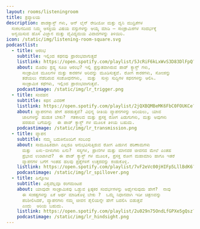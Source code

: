 ```yaml
---
layout: rooms/listeningroom
title: ಶ್ರವ್ಯಾಲಯ
description: ಪಾಡಕ್ಯಾಸ್ಟ್‌ ಗಳು, ಆನ್‌ ಲೈನ್‌ ರೇಡಿಯೋ ಮತ್ತು ದ್ವನಿ ಮುದ್ರಿಕೆಗಳ
  ಸಂಕಲನದಿಂದ ನಿಮ್ಮ ಆಸಕ್ತಿಯ ವಿಷಯ ವಸ್ತುಗಳನ್ನು ಆಯ್ಕೆ ಮಾಡಿ – ಸಾಂಕ್ರಾಮಿಕಗಳ ಸಂದರ್ಭಕ್ಕೆ
  ಅನ್ವಯಿಸುವ ಹೊಸ ವಿಜ್ಞಾನ ಮತ್ತು ವೈವಿದ್ಯಮಯ ವಿವಾದಗಳನ್ನು ತಿಳಿಯಿರಿ.
icon: /static/img/listening-room-square.svg
podcastlist:
  - title: ಆರಂಭ
    subtitle: ಇಲ್ಲಿಂದ ಕಥನವು ಪ್ರಾರಂಭವಾಗುತ್ತದೆ
    listlink: https://open.spotify.com/playlist/5JcRiF6kLxWvS3D83DlFpQ?si=c4f8df63e5f34928
    about: ಮೊದಲ ಶ್ರವ್ಯ ಸೂಚಿ ಆರಂಭ? ಇಲ್ಲಿ ಪ್ರಸ್ತುತವಾಗಿರುವ ಪಾಡ್‌ ಕ್ಯಾಸ್ಟ್ ಗಳು,
      ಸಾಂಕ್ರಾಮಿಕ ಮೂಲಗಳ ಮತ್ತು ಕಾರಕಗಳ ಅರಿವನ್ನು ಮೂಡಿಸುತ್ತವೆ. ರೋಗ ಕಾರಕಗಳು, ಸೋಂಕನ್ನು
      ತಡೆಯಲು ನೆಡೆದಿರುವ ಸಂಶೋಧನೆಗಳು,  ಮತ್ತು  ಸುಳ್ಳು ಸುದ್ಧಿಗಳ ಕಥನಗಳನ್ನು ಆಲಿಸಿ.
      ಸಾಂಕ್ರಾಮಿಕ ಕಥೆಗಳು, ಇಲ್ಲಿಂದ ಪ್ರಾರಂಭವಾಗುತ್ತವೆ.
    podcastimage: /static/img/lr_trigger.png
  - title: ಸಂವಹನ
    subtitle: ಕಥನ ವಿವರಣೆ
    listlink: https://open.spotify.com/playlist/2jQXBQMBeMK6FbC0FOUKCe?si=cdf5b6d9786a45dd
    about: ವ್ಯಾಪನಗಳು ಹೇಗೆ ಹರಡುತ್ತವೆ? ವಿಭಿನ್ನ ರೀತಿಯ ವ್ಯಾಪನಗಳನ್ನು ಅರಿಯಲು, ಯಾವ
      ಜಾಲಗಳನ್ನು ಹುಡುಕ ಬೇಕು?  ಗತಕಾಲದ ಮತ್ತು ಪ್ರಸಕ್ತ ರೋಗ ಪಿಡುಗುಗಳು, ಮತ್ತು ಅವುಗಳು
      ಹರಡುವ ಬಗೆಯನ್ನು  ಈ ಪಾಡ್‌ ಕ್ಯಾಸ್ಟ್‌ ಗಳ ಮೂಲಕ ತಿಳಿಯ ಬಹುದು.
    podcastimage: /static/img/lr_transmission.png
  - title: ವ್ಯಾಪನ
    subtitle: ನಮ್ಮ ಬದುಕಿನೊಂದಿಗೆ ಸಂಬಂಧ
    about: ಸಾಮೂಹಿಕವಾಗಿ ಎಲ್ಲರೂ ಅನುಭವಿಸುತ್ತಿರುವ ರೋಗ ಪಿಡುಗಿನ ಪರಿಣಾಮಗಳು
      ಮತ್ತು  ಏಳು-ಬೀಳುಗಳು ಏನು?  ಸಸ್ಯಗಳ, ಪ್ರಾಣಿಗಳ ಮತ್ತು ಮಾನವರ ಜೀವನದ ಮೇಲೆ ಎಂತಹ
      ಪ್ರಭಾವ ಉಂಟಾಗಿದೆ?  ಈ ಪಾಡ್‌ ಕ್ಯಾಸ್ಟ್‌ ಗಳ ಮೂಲಕ, ಪ್ರಸಕ್ತ ರೋಗ ಮಹಾಮಾರಿ ಹಾಗೂ ಇತರೆ
      ವ್ಯಾಪನಗಳ ಬಗೆಗೆ ಇಂತಹ ಹಲವು ಪ್ರಶ್ನೆಗಳಿಗೆ ಉತ್ತರವನ್ನು ಕಂಡುಕೊಳ್ಳಿ.
    listlink: https://open.spotify.com/playlist/7vF2eVc00jHIFp5LllBdK6?si=c17272f70d094a4a
    podcastimage: /static/img/lr_spillover.png
  - title: ಹಿನ್ನೋಟ
    subtitle: ವಿಶ್ವವೆಲ್ಲವೂ ರಂಗಮಂಟಪ
    about: ಯಾವುದೇ ಸಾಂಕ್ರಾಮಿಕವು ಒಡ್ಡುವ ಕ್ಲಿಷ್ಠಕರ ಸಂದರ್ಭಗಳನ್ನು ಅರ್ಥೈಸುವುದು ಹೇಗೆ?  ನಾವು
      ಈ ಸಂಕಷ್ಟಗಳನ್ನು ಏಕೆ ಅರ್ಥ ಮಾಡಿಕೊಳ್ಳ ಬೇಕು ?  ಒಮ್ಮೆ ನಿಧಾನವಾಗಿ ಇಡೀ ಚಿತ್ರಣವನ್ನು
      ಪರಿಶೀಲಿಸಿದರೆ, ವ್ಯಾಪನಗಳು ನಮ್ಮ ಜೀವನ ಶೈಲಿಯನ್ನೇ ಹೇಗೆ ಬದಲಿಸಿ ಬಿಡುತ್ತವೆ
      ಎಂದು  ಅರಿಯ ಬಹುದು.
    listlink: https://open.spotify.com/playlist/2u029n75OndLfGPXe5gQsz?si=e0fd9b19cc114295
    podcastimage: /static/img/lr_hindsight.png
---
```

